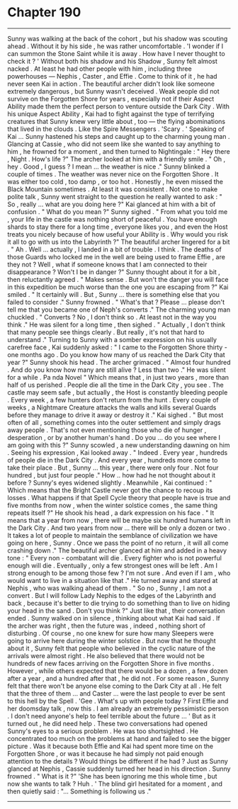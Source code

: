 
# Chapter 190


---

Sunny was walking at the back of the cohort , but his shadow was scouting ahead . Without it by his side , he was rather uncomfortable .
'I wonder if I can summon the Stone Saint while it is away . How have I never thought to check it ? '
Without both his shadow and his Shadow , Sunny felt almost nacked . At least he had other people with him , including three powerhouses — Nephis , Caster , and Effie .
Come to think of it , he had never seen Kai in action . The beautiful archer didn't look like someone extremely dangerous , but Sunny wasn't deceived . Weak people did not survive on the Forgotten Shore for years , especially not if their Aspect Ability made them the perfect person to venture outside the Dark City .
With his unique Aspect Ability , Kai had to fight against the type of terrifying creatures that Sunny knew very little about , too — the flying abominations that lived in the clouds . Like the Spire Messengers .
'Scary . '
Speaking of Kai …
Sunny hastened his steps and caught up to the charming young man . Glancing at Cassie , who did not seem like she wanted to say anything to him , he frowned for a moment , and then turned to Nightingale :
" Hey there , Night . How's life ?"
The archer looked at him with a friendly smile .
" Oh , hey . Good , I guess ? I mean … the weather is nice ."
Sunny blinked a couple of times . The weather was never nice on the Forgotten Shore . It was either too cold , too damp , or too hot . Honestly , he even missed the Black Mountain sometimes . At least it was consistent .
Not one to make polite talk , Sunny went straight to the question he really wanted to ask :
" So , really … what are you doing here ?"
Kai glanced at him with a bit of confusion .
" What do you mean ?"
Sunny sighed .
" From what you told me , your life in the castle was nothing short of peaceful . You have enough shards to stay there for a long time , everyone likes you , and even the Host treats you nicely because of how useful your Ability is . Why would you risk it all to go with us into the Labyrinth ?"
The beautiful archer lingered for a bit .
" Ah . Well … actually , I landed in a bit of trouble . I think . The deaths of those Guards who locked me in the well are being used to frame Effie , are they not ? Well , what if someone knows that I am connected to their disappearance ? Won't I be in danger ?"
Sunny thought about it for a bit , then reluctantly agreed .
" Makes sense . But won't the danger you will face in this expedition be much worse than the one you are escaping from ?"
Kai smiled .
" It certainly will . But , Sunny … there is something else that you failed to consider ."
Sunny frowned .
" What's that ? Please … please don't tell me that you became one of Neph's converts ."
The charming young man chuckled .
" Converts ? No , I don't think so . At least not in the way you think ."
He was silent for a long time , then sighed .
" Actually , I don't think that many people see things clearly . But really , it's not that hard to understand ."
Turning to Sunny with a somber expression on his usually carefree face , Kai suddenly asked :
" I came to the Forgotten Shore thirty - one months ago . Do you know how many of us reached the Dark City that year ?"
Sunny shook his head .
The archer grimaced .
" Almost four hundred . And do you know how many are still alive ? Less than two ."
He was silent for a while . Pa nda
Novel " Which means that , in just two years , more than half of us perished . People die all the time in the Dark City , you see . The castle may seem safe , but actually , the Host is constantly bleeding people . Every week , a few hunters don't return from the hunt . Every couple of weeks , a Nightmare Creature attacks the walls and kills several Guards before they manage to drive it away or destroy it ."
Kai sighed .
" But most often of all , something comes into the outer settlement and simply drags away people . That's not even mentioning those who die of hunger , desperation , or by another human's hand . Do you … do you see where I am going with this ?"
Sunny scowled , a new understanding dawning on him . Seeing his expression , Kai looked away .
" Indeed . Every year , hundreds of people die in the Dark City . And every year , hundreds more come to take their place . But , Sunny … this year , there were only four . Not four hundred , but just four people ."
How .. how had he not thought about it before ? Sunny's eyes widened slightly .
Meanwhile , Kai continued :
" Which means that the Bright Castle never got the chance to recoup its losses . What happens if that Spell Cycle theory that people have is true and five months from now , when the winter solstice comes , the same thing repeats itself ?"
He shook his head , a dark expression on his face .
" It means that a year from now , there will be maybe six hundred humans left in the Dark City . And two years from now … there will be only a dozen or two . It takes a lot of people to maintain the semblance of civilization we have going on here , Sunny . Once we pass the point of no return , it will all come crashing down ."
The beautiful archer glanced at him and added in a heavy tone :
" Every non - combatant will die . Every fighter who is not powerful enough will die . Eventually , only a few strongest ones will be left . Am I strong enough to be among those few ? I'm not sure . And even if I am , who would want to live in a situation like that ."
He turned away and stared at Nephis , who was walking ahead of them .
" So no , Sunny , I am not a convert . But I will follow Lady Nephis to the edges of the Labyrinth and back , because it's better to die trying to do something than to live on hiding your head in the sand . Don't you think ?"
Just like that , their conversation ended . Sunny walked on in silence , thinking about what Kai had said .
If the archer was right , then the future was , indeed , nothing short of disturbing . Of course , no one knew for sure how many Sleepers were going to arrive here during the winter solstice . But now that he thought about it , Sunny felt that people who believed in the cyclic nature of the arrivals were almost right .
He also believed that there would not be hundreds of new faces arriving on the Forgotten Shore in five months .
However , while others expected that there would be a dozen , a few dozen after a year , and a hundred after that , he did not .
For some reason , Sunny felt that there won't be anyone else coming to the Dark City at all .
He felt that the three of them ... and Caster … were the last people to ever be sent to this hell by the Spell .
'Gee . What's up with people today ? First Effie and her doomsday talk , now this . I am already an extremely pessimistic person . I don't need anyone's help to feel terrible about the future … '
But as it turned out , he did need help . These two conversations had opened Sunny's eyes to a serious problem .
He was too shortsighted . He concentrated too much on the problems at hand and failed to see the bigger picture . Was it because both Effie and Kai had spent more time on the Forgotten Shore , or was it because he had simply not paid enough attention to the details ?
Would things be different if he had ?
Just as Sunny glanced at Nephis , Cassie suddenly turned her head in his direction .
Sunny frowned .
" What is it ?"
'She has been ignoring me this whole time , but now she wants to talk ? Huh . '
The blind girl hesitated for a moment , and then quietly said :
"... Something is following us ."

---

